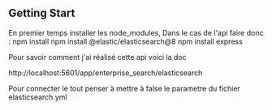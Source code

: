 ## Getting Start 

En premier temps installer les node_modules, 
Dans le cas de l'api faire donc : 
npm install
npm install @elastic/elasticsearch@8
npm install express

Pour savoir comment j'ai réalisé cette api voici la doc

http://localhost:5601/app/enterprise_search/elasticsearch

Pour connecter le tout penser à mettre à false le parametre du fichier elasticsearch.yml